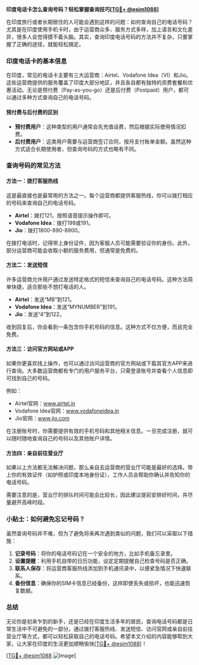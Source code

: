 **印度电话卡怎么查询号码？轻松掌握查询技巧[[TG💪+ @esim1088](https://t.me/s/esim1088)]**

在印度旅行或者长期居住的人可能会遇到这样的问题：如何查询自己的电话号码？尤其是在印度使用手机卡时，由于运营商众多、服务方式多样，加上语言和文化差异，很多人会觉得摸不着头脑。其实，查询印度电话号码的方法并不复杂，只要掌握了正确的途径，就能轻松搞定。

### 印度电话卡的基本信息

在印度，常见的电话卡主要有三大运营商：Airtel、Vodafone Idea（VI）和Jio。这些运营商提供的服务覆盖了印度大部分地区，并且各自都有独特的资费套餐和优惠活动。无论是预付费（Pay-as-you-go）还是后付费（Postpaid）用户，都可以通过多种方式查询自己的电话号码。

#### 预付费与后付费的区别
- **预付费用户**：这种类型的用户通常会先充值话费，然后根据实际使用情况扣费。
- **后付费用户**：这类用户需要与运营商签订合同，按月支付账单金额。虽然这种方式适合长期使用者，但查询号码的方式也略有不同。

### 查询号码的常见方法

#### 方法一：拨打客服热线
这是最直接也是最常用的方法之一。每个运营商都提供客服热线，你可以拨打相应的号码来查询自己的电话号码。

- **Airtel**：拨打121，按照语音提示操作即可。
- **Vodafone Idea**：拨打198或191。
- **Jio**：拨打1800-890-8900。

在拨打电话时，记得带上身份证件，因为客服人员可能需要验证你的身份。此外，部分运营商可能会收取小额的服务费用，但通常是免费的。

#### 方法二：发送短信
许多运营商允许用户通过发送特定格式的短信来查询自己的电话号码。这种方法简单快捷，适合那些不想打电话的人。

- **Airtel**：发送“MB”到121。
- **Vodafone Idea**：发送“MYNUMBER”到191。
- **Jio**：发送“4”到122。

收到回复后，你会看到一条包含你手机号码的信息。这种方式不仅方便，而且完全免费。

#### 方法三：访问官方网站或APP
如果你更喜欢线上操作，也可以通过访问运营商的官方网站或下载其官方APP来进行查询。大多数运营商都有专门的用户服务平台，只需登录账号并查看个人信息即可找到自己的号码。

例如：
- Airtel官网：www.airtel.in
- Vodafone Idea官网：www.vodafoneidea.in
- Jio官网：www.jio.com

在注册账号时，你需要提供有效的手机号码和其他相关信息。一旦完成注册，就可以随时随地查询自己的号码以及其他账户详情。

#### 方法四：亲自前往营业厅
如果以上方法都无法解决问题，那么亲自去运营商的营业厅可能是最好的选择。带上你的有效证件（如护照或印度本地身份证），工作人员会帮助你确认并告知你的电话号码。

需要注意的是，营业厅的排队时间可能会比较长，因此建议提前安排好时间，并尽量避开高峰时段。

### 小贴士：如何避免忘记号码？

虽然查询号码并不难，但为了避免将来再次遇到类似的问题，我们可以采取以下措施：

1. **记录号码**：将你的电话号码记在一个安全的地方，比如手机备忘录里。
2. **设置提醒**：利用手机自带的日历功能，设定定期提醒自己检查号码是否正确。
3. **联系人保存**：将运营商客服热线添加到手机通讯录中，以便紧急情况下快速联系。
4. **备份信息**：确保你的SIM卡信息已经备份，这样即使丢失或损坏，也能迅速恢复数据。

### 总结

无论你是初来乍到的新手，还是已经在印度生活多年的居民，查询电话号码都是日常生活中不可避免的一部分。通过拨打客服热线、发送短信、访问官网或亲自前往营业厅等方式，都可以轻松获取自己的电话号码。希望本文介绍的内容能够帮到大家，让大家在印度的生活更加顺畅愉快[[TG💪+ @esim1088](https://t.me/s/esim1088)]！

[[TG💪+ @esim1088](https://t.me/s/esim1088) ![Image](https://i.postimg.cc/4NQfJmqS/Snipaste-2025-05-13-00-14-12.png)]